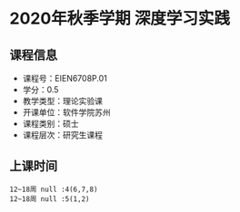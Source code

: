 # 2020年秋季学期 深度学习实践 






## 课程信息

- 课程号：EIEN6708P.01
- 学分：0.5
- 教学类型：理论实验课
- 开课单位：软件学院苏州
- 课程类别：硕士
- 课程层次：研究生课程

## 上课时间

```
12~18周 null :4(6,7,8)
12~18周 null :5(1,2)
```

